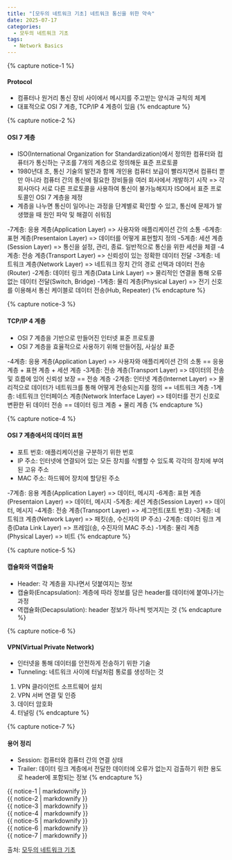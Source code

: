 ```yaml
---
title: "[모두의 네트워크 기초] 네트워크 통신을 위한 약속"
date: 2025-07-17
categories:
  - 모두의 네트워크 기초
tags:
  - Network Basics
---
```




{% capture notice-1 %}
#### Protocol

* 컴퓨터나 원거리 통신 장비 사이에서 메시지를 주고받는 양식과 규칙의 체계
* 대표적으로 OSI 7 계층, TCP/IP 4 계층이 있음
{% endcapture %}

{% capture notice-2 %}
#### OSI 7 계층

* ISO(International Organization for Standardization)에서 정의한 컴퓨터와 컴퓨터가 통신하는 구조를 7개의 계층으로 정의해둔 표준 프로토콜
* 1980년대 초, 통신 기술의 발전과 함께 개인용 컴퓨터 보급이 빨라지면서 컴퓨터 뿐만 아니라 컴퓨터 간의 통신에 필요한 장비들을 여러 회사에서 개발하기 시작
=> 각 회사마다 서로 다른 프로토콜을 사용하여 통신이 불가능해지자 ISO에서 표준 프로토콜인 OSI 7 계층을 제정
* 계층을 나누면 통신이 일어나는 과정을 단계별로 확인할 수 있고, 통신에 문제가 발생했을 때 원인 파악 및 해결이 쉬워짐

-7계층: 응용 계층(Application Layer) => 사용자와 애플리케이션 간의 소통
-6계층: 표현 계층(Presentaion Layer) => 데이터를 어떻게 표현할지 정의
-5계층: 세션 계층(Session Layer) => 통신을 설정, 관리, 종료. 일반적으로 통신을 위한 세션을 체결
-4계층: 전송 계층(Transport Layer) => 신뢰성이 있는 정확한 데이터 전달
-3계층: 네트워크 계층(Network Layer) => 네트워크 장치 간의 경로 선택과 데이터 전송(Router)
-2계층: 데이터 링크 계층(Data Link Layer) => 물리적인 연결을 통해 오류 없는 데이터 전달(Switch, Bridge)
-1계층: 물리 계층(Physical Layer) => 전기 신호를 이용해서 통신 케이블로 데이터 전송(Hub, Repeater)
{% endcapture %}

{% capture notice-3 %}
#### TCP/IP 4 계층

* OSI 7 계층을 기반으로 만들어진 인터넷 표준 프로토콜
* OSI 7 계층을 효율적으로 사용하기 위해 만들어짐, 사실상 표준

-4계층: 응용 계층(Application Layer) => 사용자와 애플리케이션 간의 소통 == 응용 계층 + 표현 계층 + 세션 계층
-3계층: 전송 계층(Transport Layer) => 데이터의 전송 및 흐름에 있어 신뢰성 보장 == 전송 계층
-2계층: 인터넷 계층(Internet Layer) => 물리적으로 데이터가 네트워크를 통해 어떻게 전송되는지를 정의 == 네트워크 계층
-1계층: 네트워크 인터페이스 계층(Network Interface Layer) => 테이터를 전기 신호로 변환한 뒤 데이터 전송 == 데이터 링크 계층 + 물리 계층
{% endcapture %}

{% capture notice-4 %}
#### OSI 7 계층에서의 데이터 표현

* 포트 번호: 애플리케이션을 구분하기 위한 번호
* IP 주소: 인터넷에 연결되어 있는 모든 장치를 식별할 수 있도록 각각의 장치에 부여된 고유 주소
* MAC 주소: 하드웨어 장치에 할당된 주소

-7계층: 응용 계층(Application Layer) => 데이터, 메시지
-6계층: 표현 계층(Presentaion Layer) => 데이터, 메시지
-5계층: 세션 계층(Session Layer) => 데이터, 메시지
-4계층: 전송 계층(Transport Layer) => 세그먼트(포트 번호)
-3계층: 네트워크 계층(Network Layer) => 패킷(송, 수신자의 IP 주소)
-2계층: 데이터 링크 계층(Data Link Layer) => 프레임(송, 수진자의 MAC 주소)
-1계층: 물리 계층(Physical Layer) => 비트
{% endcapture %}

{% capture notice-5 %}
#### 캡슐화와 역캡슐화

* Header: 각 계층을 지나면서 덧붙여지는 정보
* 캡슐화(Encapsulation): 계층에 따라 정보를 담은 header를 데이터에 붙여나가는 과정
* 역캡슐화(Decapsulation): header 정보가 하나씩 벗겨지는 것
{% endcapture %}

{% capture notice-6 %}
#### VPN(Virtual Private Network)

* 인터넷을 통해 데이터를 안전하게 전송하기 위한 기술
* Tunneling: 네트워크 사이에 터널처럼 통로를 생성하는 것

1. VPN 클라이언트 소프트웨어 설치
2. VPN 서버 연결 및 인증
3. 데이터 암호화
4. 터널링
{% endcapture %}

{% capture notice-7 %}
#### 용어 정리

* Session: 컴퓨터와 컴퓨터 간의 연결 상태
* Trailer: 데이터 링크 계층에서 전달한 데이터에 오류가 없는지 검출하기 위한 용도로 header에 포함되는 정보
{% endcapture %}



<div class="notice">
  {{ notice-1 | markdownify }}
</div>

<div class="notice">
  {{ notice-2 | markdownify }}
</div>

<div class="notice">
  {{ notice-3 | markdownify }}
</div>

<div class="notice">
  {{ notice-4 | markdownify }}
</div>

<div class="notice">
  {{ notice-5 | markdownify }}
</div>

<div class="notice">
  {{ notice-6 | markdownify }}
</div>

<div class="notice">
  {{ notice-7 | markdownify }}
</div>



출처: [모두의 네트워크 기초][source]

[source]: https://www.gilbut.co.kr/book/view?bookcode=BN004005&perdevice=pc

